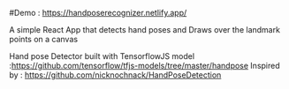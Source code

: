 
#Demo : https://handposerecognizer.netlify.app/

A simple React App that detects hand poses and Draws over the landmark points on a canvas 

Hand pose Detector built with TensorflowJS model :https://github.com/tensorflow/tfjs-models/tree/master/handpose
Inspired by : https://github.com/nicknochnack/HandPoseDetection
